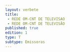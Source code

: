```yaml
---
layout: verbete
title:
 - REDE OM-CNT DE TELEVISAO
 - REDE OM-CNT DE TELEVISÃO
published: true
edition: 1  
type: T
subtype: Emissoras
---
```


